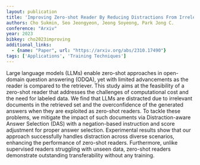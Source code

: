 ```yaml
---
layout: publication
title: 'Improving Zero-shot Reader By Reducing Distractions From Irrelevant Documents In Open-domain Question Answering'
authors: Cho Sukmin, Seo Jeongyeon, Jeong Soyeong, Park Jong C.
conference: "Arxiv"
year: 2023
bibkey: cho2023improving
additional_links:
  - {name: "Paper", url: "https://arxiv.org/abs/2310.17490"}
tags: ['Applications', 'Training Techniques']
---
```

Large language models (LLMs) enable zero-shot approaches in open-domain
question answering (ODQA), yet with limited advancements as the reader is
compared to the retriever. This study aims at the feasibility of a zero-shot
reader that addresses the challenges of computational cost and the need for
labeled data. We find that LLMs are distracted due to irrelevant documents in
the retrieved set and the overconfidence of the generated answers when they are
exploited as zero-shot readers. To tackle these problems, we mitigate the
impact of such documents via Distraction-aware Answer Selection (DAS) with a
negation-based instruction and score adjustment for proper answer selection.
Experimental results show that our approach successfully handles distraction
across diverse scenarios, enhancing the performance of zero-shot readers.
Furthermore, unlike supervised readers struggling with unseen data, zero-shot
readers demonstrate outstanding transferability without any training.
